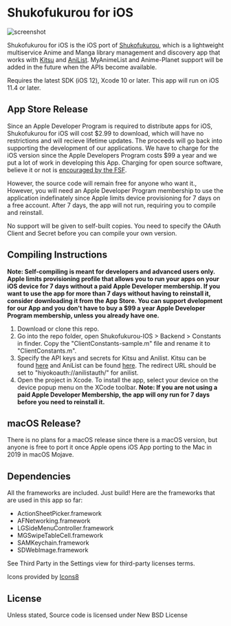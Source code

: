 # Shukofukurou for iOS

![screenshot](https://malupdaterosx.moe/wp-content/uploads/2018/10/shukofukurou-product-image.png)

Shukofukurou for iOS is the iOS port of [Shukofukurou](https://github.com/Atelier-Shiori/Shukofukurou), which is a lightweight multiservice Anime and Manga library management and discovery app that works with [Kitsu](https://kitsu.io/) and [AniList](https://anilist.co/). MyAnimeList and Anime-Planet support will be added in the future when the APIs become available.

Requires the latest SDK (iOS 12), Xcode 10 or later. This app will run on iOS 11.4 or later.

## App Store Release
Since an Apple Developer Program is required to distribute apps for iOS, Shukofukurou for iOS will cost $2.99 to download, which will have no restrictions and will recieve lifetime updates. The proceeds will go back into supporting the development of our applications. We have to charge for the iOS version since the Apple Developers Program costs $99 a year and we put a lot of work in developing this App. Charging for open source software, believe it or not is [encouraged by the FSF](http://www.gnu.org/philosophy/selling.html).

However, the source code will remain free for anyone who want it., However, you will need an Apple Developer Program membership to use the application indefinately since Apple limits device provisioning for 7 days on a free account. After 7 days, the app will not run, requiring you to compile and reinstall.

No support will be given to self-built copies. You need to specify the OAuth Client and Secret before you can compile your own version.

## Compiling Instructions
**Note: Self-compiling is meant for developers and advanced users only. Apple limits provisioning profile that allows you to run your apps on your iOS device for 7 days without a paid Apple Developer membership. If you want to use the app for more than 7 days without having to reinstall it, consider downloading it from the App Store. You can support dvelopment for our App and you don't have to buy a $99 a year Apple Developer Program membership, unless you already have one.**

1. Download or clone this repo.
2. Go into the repo folder, open Shukofukurou-IOS > Backend > Constants in finder. Copy the "ClientConstants-sample.m" file and rename it to "ClientConstants.m".
3. Specify the API keys and secrets for Kitsu and Anilist. Kitsu can be found [here](https://kitsu.docs.apiary.io/#) and AniList can be found [here](https://anilist.co/settings/developer/client/). The redirect URL should be set to "hiyokoauth://anilistauth/" for anilist.
4. Open the project in Xcode. To install the app, select your device on the device popup menu on the XCode toolbar. **Note: If you are not using a paid Apple Developer Membership, the app will ony run for 7 days before you need to reinstall it.**

## macOS Release?
There is no plans for a macOS release since there is a macOS version, but anyone is free to port it once Apple opens iOS App porting to the Mac in 2019 in macOS Mojave.

## Dependencies
All the frameworks are included. Just build! Here are the frameworks that are used in this app so far:
* ActionSheetPicker.framework
* AFNetworking.framework
* LGSideMenuController.framework
* MGSwipeTableCell.framework
* SAMKeychain.framework
* SDWebImage.framework

See Third Party in the Settings view for third-party licenses terms.

Icons provided by [Icons8](https://icons8.com/)

## License
Unless stated, Source code is licensed under New BSD License
